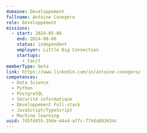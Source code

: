 ```yaml
---
domaine: Développement
fullname: Antoine Conegero
role: Développement
missions:
  - start: 2024-05-06
    end: 2024-08-06
    status: independent
    employer: Little Big Connection
    startups:
      - tacct
memberType: beta
link: https://www.linkedin.com/in/antoine-conegero/
competences:
  - Data Science
  - Python
  - PostgreSQL
  - Sécurité informatique
  - Développement Full-stack
  - JavaScript/TypeScript
  - Machine learning
uuid: 7d5fd455-19de-44a4-affc-774da803654c
---
```

